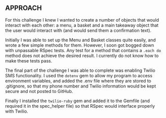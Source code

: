 ## APPROACH

For this challenge I knew I wanted to create a number of objects that would interact with each other: a menu, a basket and a main takeaway object that the user would interact with (and would send them a confirmation text).

Initially I was able to set up the Menu and Basket classes quite easily, and wrote a few simple methods for them. However, I soon got bogged down with unpassable RSpec tests. Any test for a method that contains a `.each do` method does not achieve the desired result. I currently do not know how to make these tests pass.

The final part of the challenge I was able to complete was enabling Twilio SMS functionality. I used the `dotenv` gem to allow my program to access environment variables, and added the .env file where they are stored to .gitignore, so that my phone number and Twilio information would be kept secure and not posted to GitHub.

Finally I installed the `twilio-ruby` gem and added it to the Gemfile (and required it in the spec_helper file) so that RSpec would interface properly with Twilio.
